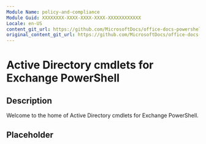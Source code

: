 ```yaml
---
Module Name: policy-and-compliance
Module Guid: XXXXXXXX-XXXX-XXXX-XXXX-XXXXXXXXXXXX
Locale: en-US
content_git_url: https://github.com/MicrosoftDocs/office-docs-powershell/blob/live/exchange/exchange-ps/exchange/policy-and-compliance/policy-and-compliance.md
original_content_git_url: https://github.com/MicrosoftDocs/office-docs-powershell/blob/live/exchange/exchange-ps/exchange/policy-and-compliance/policy-and-compliance.md
---
```


# Active Directory cmdlets for Exchange PowerShell

## Description

Welcome to the home of Active Directory cmdlets for Exchange PowerShell.

## Placeholder